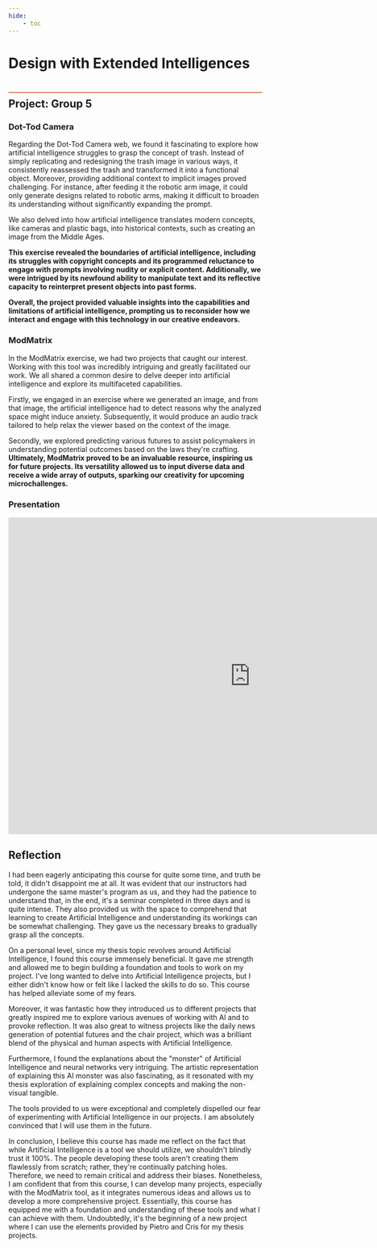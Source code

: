 ```yaml
---
hide:
    - toc
---
```


# Design with Extended Intelligences
<div style="height:2px; background-color: #E17858; margin-top: 40px; margin-bottom: -20px;"></div>

## Project: Group 5
### Dot-Tod Camera
Regarding the Dot-Tod Camera web, we found it fascinating to explore how artificial intelligence struggles to grasp the concept of trash. Instead of simply replicating and redesigning the trash image in various ways, it consistently reassessed the trash and transformed it into a functional object. Moreover, providing additional context to implicit images proved challenging. For instance, after feeding it the robotic arm image, it could only generate designs related to robotic arms, making it difficult to broaden its understanding without significantly expanding the prompt.

We also delved into how artificial intelligence translates modern concepts, like cameras and plastic bags, into historical contexts, such as creating an image from the Middle Ages.

**This exercise revealed the boundaries of artificial intelligence, including its struggles with copyright concepts and its programmed reluctance to engage with prompts involving nudity or explicit content. Additionally, we were intrigued by its newfound ability to manipulate text and its reflective capacity to reinterpret present objects into past forms.**

**Overall, the project provided valuable insights into the capabilities and limitations of artificial intelligence, prompting us to reconsider how we interact and engage with this technology in our creative endeavors.**

### ModMatrix
In the ModMatrix exercise, we had two projects that caught our interest. Working with this tool was incredibly intriguing and greatly facilitated our work. We all shared a common desire to delve deeper into artificial intelligence and explore its multifaceted capabilities. 

Firstly, we engaged in an exercise where we generated an image, and from that image, the artificial intelligence had to detect reasons why the analyzed space might induce anxiety. Subsequently, it would produce an audio track tailored to help relax the viewer based on the context of the image.

Secondly, we explored predicting various futures to assist policymakers in understanding potential outcomes based on the laws they're crafting. **Ultimately, ModMatrix proved to be an invaluable resource, inspiring us for future projects. Its versatility allowed us to input diverse data and receive a wide array of outputs, sparking our creativity for upcoming microchallenges.**

### Presentation
<iframe src="https://docs.google.com/presentation/d/e/2PACX-1vTGLIS8vKvbj_T2xZObPBd-doUXChFSSf233dfZxC36iLFYuVIHmLY73h5h5Ruo6-SvVwyKgC5U3b7K/embed?start=false&loop=true&delayms=5000" frameborder="0" width="960" height="629" allowfullscreen="true" mozallowfullscreen="true" webkitallowfullscreen="true"></iframe>

## Reflection

I had been eagerly anticipating this course for quite some time, and truth be told, it didn't disappoint me at all. It was evident that our instructors had undergone the same master's program as us, and they had the patience to understand that, in the end, it's a seminar completed in three days and is quite intense. They also provided us with the space to comprehend that learning to create Artificial Intelligence and understanding its workings can be somewhat challenging. They gave us the necessary breaks to gradually grasp all the concepts.

On a personal level, since my thesis topic revolves around Artificial Intelligence, I found this course immensely beneficial. It gave me strength and allowed me to begin building a foundation and tools to work on my project. I've long wanted to delve into Artificial Intelligence projects, but I either didn't know how or felt like I lacked the skills to do so. This course has helped alleviate some of my fears.

Moreover, it was fantastic how they introduced us to different projects that greatly inspired me to explore various avenues of working with AI and to provoke reflection. It was also great to witness projects like the daily news generation of potential futures and the chair project, which was a brilliant blend of the physical and human aspects with Artificial Intelligence.

Furthermore, I found the explanations about the "monster" of Artificial Intelligence and neural networks very intriguing. The artistic representation of explaining this AI monster was also fascinating, as it resonated with my thesis exploration of explaining complex concepts and making the non-visual tangible.

The tools provided to us were exceptional and completely dispelled our fear of experimenting with Artificial Intelligence in our projects. I am absolutely convinced that I will use them in the future. 

In conclusion, I believe this course has made me reflect on the fact that while Artificial Intelligence is a tool we should utilize, we shouldn't blindly trust it 100%. The people developing these tools aren't creating them flawlessly from scratch; rather, they're continually patching holes. Therefore, we need to remain critical and address their biases. Nonetheless, I am confident that from this course, I can develop many projects, especially with the ModMatrix tool, as it integrates numerous ideas and allows us to develop a more comprehensive project. Essentially, this course has equipped me with a foundation and understanding of these tools and what I can achieve with them. Undoubtedly, it's the beginning of a new project where I can use the elements provided by Pietro and Cris for my thesis projects.

